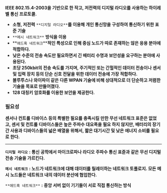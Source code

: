 **IEEE 802.15.4-2003을 기반으로 한 작고, 저전력의 디지털 라디오를 사용하는 하이레벨 통신 프로토콜.**

- **소형, 저전력** `**디지털 라디오**`**를 이용해 개인 통신망을 구성하여 통신하기 위한 표준 기술**
- `**메시 네트워크**` **방식을 이용**
- **`애드혹 네트워크`****적인 특성으로 인해 중심 노드가 따로 존재하는 않은 응용 분야에 적합하다.**
- **낮은 수준의 전송 속도만 필요하면서 긴 배터리 수명과 보안성을 요구하는 분야에 사용된다.**
- **초당 250kbit의 전송 속도를 가지며, 주기적인 또는 간헐적인 데이터 전송이나 센서 및 입력 장치 등의 단순 신호 전달을 위한 데이터 전송에 가장 적합하다.**
- **블루투스나 와이파이 같은 다른 WPAN 기술에 비해 상대적으로 더 단순하고 저렴한 기술을 목표로 만들어졌다.**
- **128 대칭키 암호화를 이용한 보안을 제공한다.**

  

### 필요성

**센서나 컨트롤 디바이스 등의 특별한 필요를 충족시킬 만한 무선 네트워크 표준은 없었고, 센서 및 컨트롤 디바이스들은 높은 주파수 대요폭을 필요 하지 않지만, 배터리의 장기간 사용과 디바이스들의 넓은 배열을 위해서, 짧은 대기시간 및 낮은 에너지 소비를 필요로 한다.**

  

  

  

  

---

**`디지털 라디오`** **: 통신 공학에서 마이크로파나 라디오 주파수 통신 표쥰과 같은 무선 디지털 전송 기술을 가르킨다.**

**`메시 네트워크`** **: 노드가 네트워크에 대해 데이터를 릴레이하는 네트워크 토폴로지. 모든 메시 노드들은 네트워크 내의 데이터 분산에 협업한다.**

`**애드혹 네트워크**` **: 중앙 서버 없이 기기들이 서로 직접 통신하는 방식**